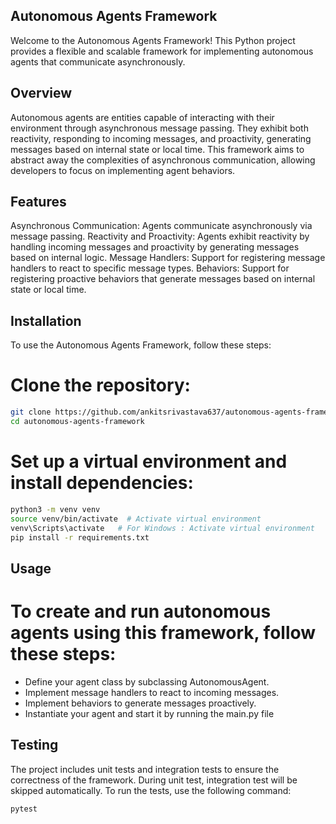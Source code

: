 
## Autonomous Agents Framework
Welcome to the Autonomous Agents Framework! This Python project provides a flexible and scalable framework for implementing autonomous agents that communicate asynchronously.

## Overview
Autonomous agents are entities capable of interacting with their environment through asynchronous message passing. They exhibit both reactivity, responding to incoming messages, and proactivity, generating messages based on internal state or local time. This framework aims to abstract away the complexities of asynchronous communication, allowing developers to focus on implementing agent behaviors.

## Features
Asynchronous Communication: Agents communicate asynchronously via message passing.
Reactivity and Proactivity: Agents exhibit reactivity by handling incoming messages and proactivity by generating messages based on internal logic.
Message Handlers: Support for registering message handlers to react to specific message types.
Behaviors: Support for registering proactive behaviors that generate messages based on internal state or local time.


## Installation
To use the Autonomous Agents Framework, follow these steps:

# Clone the repository:

```bash
git clone https://github.com/ankitsrivastava637/autonomous-agents-framework.git
cd autonomous-agents-framework
```

# Set up a virtual environment and install dependencies:

```bash
python3 -m venv venv
source venv/bin/activate  # Activate virtual environment
venv\Scripts\activate   # For Windows : Activate virtual environment
pip install -r requirements.txt
```

## Usage
# To create and run autonomous agents using this framework, follow these steps:

- Define your agent class by subclassing AutonomousAgent.
- Implement message handlers to react to incoming messages.
- Implement behaviors to generate messages proactively.
- Instantiate your agent and start it by running the main.py file


## Testing
The project includes unit tests and integration tests to ensure the correctness of the framework. During unit test, integration test will be skipped automatically. 
To run the tests, use the following command:

```bash
pytest
```

